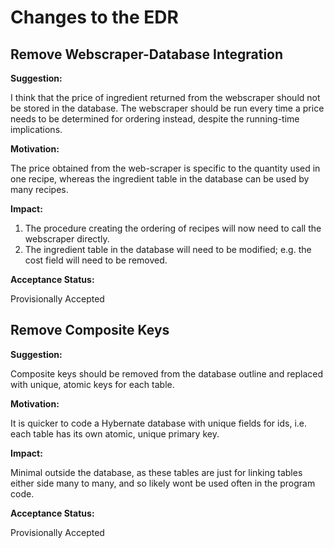 # Changes to the EDR

## Remove Webscraper-Database Integration

**Suggestion:**

I think that the price of ingredient returned from the webscraper should not be stored in the database.
The webscraper should be run every time a price needs to be determined for ordering instead, despite the running-time implications.

**Motivation:**

The price obtained from the web-scraper is specific to the quantity used in one recipe, whereas the ingredient table in the database can be used by many recipes.

**Impact:**

1. The procedure creating the ordering of recipes will now need to call the webscraper directly.
2. The ingredient table in the database will need to be modified; e.g. the cost field will need to be removed.

**Acceptance Status:**

Provisionally Accepted

## Remove Composite Keys

**Suggestion:**

Composite keys should be removed from the database outline and replaced with unique, atomic keys for each table.

**Motivation:**

It is quicker to code a Hybernate database with unique fields for ids, i.e. each table has its own atomic, unique primary key.

**Impact:**

Minimal outside the database, as these tables are just for linking tables either side many to many, and so likely wont be used often in the program code.

**Acceptance Status:**

Provisionally Accepted

